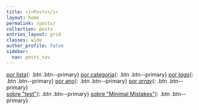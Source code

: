 ```yaml
---
title: <i>Posts</i>
layout: home
permalink: /posts/
collection: posts
entries_layout: grid
classes: wide
author_profile: false
sidebar:
  nav: posts_nav
---
```


<!-- Global site tag (gtag.js) - Google Analytics -->

[por lista](/list/){: .btn .btn--primary}
[por categoria](/categories/){: .btn .btn--primary}
[por <i>tags</i>](/tags/){: .btn .btn--primary}
[por ano](/posts-year/){: .btn .btn--primary}
[por <i>array</i>](/tags-array/){: .btn .btn--primary}
<br>
[sobre "test"](/tags/test/){: .btn .btn--primary}
[sobre "Minimal Mistakes"](/tags/MinimalMistakes/){: .btn .btn--primary}
